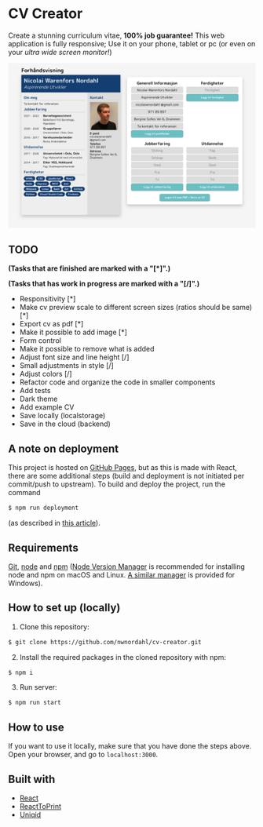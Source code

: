 # CV Creator

Create a stunning curriculum vitae, **100% job guarantee!**
This web application is fully responsive; Use it on your phone, tablet or pc (or even on your *ultra wide screen monitor!*)

<img src="./img/cv_creator_screenshot.png" />

## TODO

**(Tasks that are finished are marked with a "[*]".)**

**(Tasks that has work in progress are marked with a "[/]".)**

- Responsitivity [*]
- Make cv preview scale to different screen sizes (ratios should be same) [*]
- Export cv as pdf [*]
- Make it possible to add image [*]
- Form control
- Make it possible to remove what is added
- Adjust font size and line height [/]
- Small adjustments in style [/]
- Adjust colors [/]
- Refactor code and organize the code in smaller components
- Add tests
- Dark theme
- Add example CV
- Save locally (localstorage)
- Save in the cloud (backend)

## A note on deployment
This project is hosted on [GitHub Pages](https://pages.github.com/), but as this is made with React,
there are some additional steps (build and deployment is not initiated per commit/push to upstream). To build and deploy the project, run the command

```bash
$ npm run deployment
```

(as described in [this article](https://medium.com/@isharamalaviarachchi/how-to-deploy-your-react-app-into-github-pages-b2c96292b18e)).

## Requirements

[Git](https://git-scm.com/), [node](https://nodejs.org/en/) and [npm](https://npm.community/) ([Node Version Manager](https://github.com/nvm-sh/nvm) is recommended for installing node and npm on macOS and Linux. [A similar manager](https://github.com/coreybutler/nvm-windows) is provided for Windows).

## How to set up (locally)

1. Clone this repository:

```bash
$ git clone https://github.com/nwnordahl/cv-creator.git
```

2. Install the required packages in the cloned repository with npm:

```bash
$ npm i
```

3. Run server:

```bash
$ npm run start
```

## How to use

If you want to use it locally, make sure that you have done the steps above. Open your browser, and go to `localhost:3000`.

## Built with

- [React](https://github.com/facebook/react)
- [ReactToPrint](https://github.com/gregnb/react-to-print)
- [Uniqid](https://github.com/adamhalasz/uniqid)
